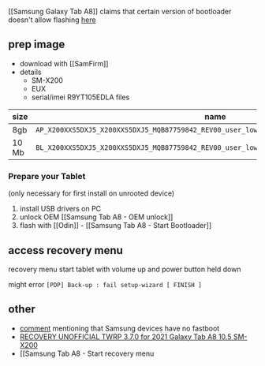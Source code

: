 [[Samsung Galaxy Tab A8]]
claims that certain version of bootloader doesn't allow flashing [here](https://www.reddit.com/r/LineageOS/comments/119nz5t/bootloader_version_not_compatible_with/)

## prep image
- download with [[SamFirm]]
- details
	- SM-X200
	- EUX
	- serial/imei R9YT105EDLA
files

| size  | name                                                                                        |
| ----- | ------------------------------------------------------------------------------------------- |
| 8gb   | `AP_X200XXS5DXJ5_X200XXS5DXJ5_MQB87759842_REV00_user_low_ship_MULTI_CERT_meta_OS14.tar.md5` |
| 10 Mb | `BL_X200XXS5DXJ5_X200XXS5DXJ5_MQB87759842_REV00_user_low_ship_MULTI_CERT.tar.md5`           |
### Prepare your Tablet 
(only necessary for first install on unrooted device)​

1. install USB drivers on PC
2. unlock OEM [[Samsung Tab A8 - OEM unlock]]
3. flash with [[Odin]] - [[Samsung Tab A8 - Start Bootloader]]
## access recovery menu
recovery menu
start tablet with volume up and power button held down

might error `[PDP] Back-up : fail setup-wizard [ FINISH ]`
## other
- [comment](https://stackoverflow.com/a/70178103) mentioning that Samsung devices have no fastboot
- [RECOVERY UNOFFICIAL TWRP 3.7.0 for 2021 Galaxy Tab A8 10.5 SM-X200](https://xdaforums.com/t/recovery-unofficial-twrp-3-7-0-for-2021-galaxy-tab-a8-10-5-sm-x200.4488691/)
- [[Samsung Tab A8 - Start recovery menu
